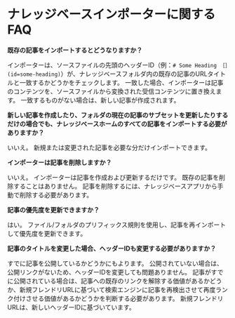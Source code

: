 # ナレッジベースインポーターに関するFAQ

**既存の記事をインポートするとどうなりますか？**

インポーターは、ソースファイルの先頭のヘッダーID（例：`# Some Heading ［］(id=some-heading)`）が、ナレッジベースフォルダ内の既存の記事のURLタイトルと一致するかどうかをチェックします。 一致した場合、インポーターは記事のコンテンツを、ソースファイルから変換された受信コンテンツに置き換えます。 一致するものがない場合は、新しい記事が作成されます。

**新しい記事を作成したり、フォルダの現在の記事のサブセットを更新したりするだけの場合でも、ナレッジベースホームのすべての記事をインポートする必要がありますか？**

いいえ。 新規または変更された記事を必要な分だけインポートできます。

**インポーターは記事を削除しますか？**

いいえ。 インポーターは記事を作成および更新するだけです。 既存の記事を削除することはありません。 記事を削除するには、ナレッジベースアプリから手動で削除する必要があります。

**記事の優先度を更新できますか？**

はい。 ファイル/フォルダのプリフィックス規則を使用し、記事を再インポートして優先度を更新できます。

**記事のタイトルを変更した場合、ヘッダーIDも変更する必要がありますか？**

すでに記事を公開しているかどうかにもよります。 公開されていない場合は、公開リンクがないため、ヘッダーIDを変更しても問題ありません。 記事がすでに公開されている場合は、記事への既存のリンクを解除する価値があるかどうか、新規フレンドリURLに基づいて検索エンジンに記事を再検出させて再度ランク付けさせる価値があるかどうかを判断する必要があります。 新規フレンドリURLは、新しいヘッダーIDに基づいています。